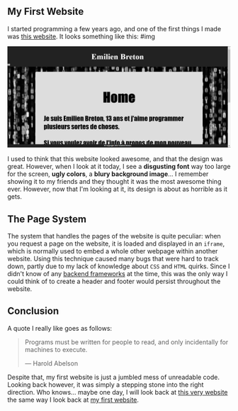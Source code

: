## My First Website

I started programming a few years ago, and one of the first things I made was [this website](./client/index.html). It looks something like this:
#img

![](./screenshot.jpg)

I used to think that this website looked awesome, and that the design was great. However, when I look at it today, I see a **disgusting font** way too large for the screen, **ugly colors**, a **blury background image**... I remember showing it to my friends and they thought it was the most awesome thing ever. However, now that I'm looking at it, its design is about as horrible as it gets.

## The Page System

The system that handles the pages of the website is quite peculiar: when you request a page on the website, it is loaded and displayed in an `iframe`, which is normally used to embed a whole other webpage within another website. Using this technique caused many bugs that were hard to track down, partly due to my lack of knowledge about `CSS` and `HTML` quirks. Since I didn't know of any [backend frameworks](https://developer.mozilla.org/en-US/docs/Learn/Server-side/First_steps/Web_frameworks) at the time, this was the only way I could think of to create a header and footer would persist throughout the website.

## Conclusion

A quote I really like goes as follows:

> Programs must be written for people to read, and only incidentally for machines to execute.
>
> &#8212; Harold Abelson

Despite that, my first website is just a jumbled mess of unreadable code. Looking back however, it was simply a stepping stone into the right direction. Who knows... maybe one day, I will look back at [this very website](https://github.com/Bricktech2000/Website) the same way I look back at [my first website](./client/index.html).
